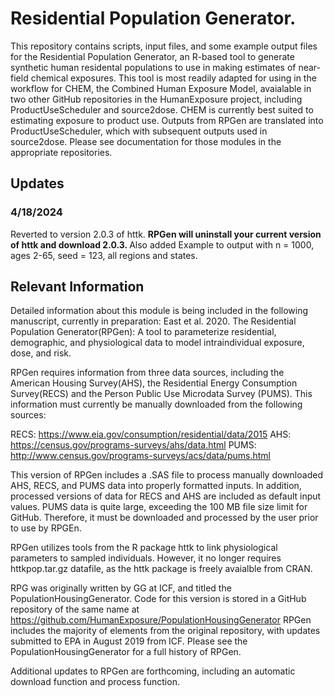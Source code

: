 # Residential Population Generator.

This repository contains scripts, input files, and some example 
output files for the Residential Population Generator, an R-based tool to generate synthetic human residental populations to use in making estimates of near-field chemical exposures. This tool is most readily adapted for using in the workflow for CHEM, the Combined Human Exposure Model, avaialable in two other GitHub repositories in the HumanExposure project, including ProductUseScheduler and source2dose. CHEM is currently best suited to estimating exposure to product use. Outputs from RPGen are translated into ProductUseScheduler, which with subsequent outputs used in source2dose. Please see documentation for those modules in the appropriate repositories.  
## Updates

### 4/18/2024
Reverted to version 2.0.3 of httk. <b> RPGen will uninstall your current version of httk and download 2.0.3.  </b> Also added Example to output with n = 1000, ages 2-65, seed = 123, all regions and states.



## Relevant Information

Detailed information about this module is being included in the following manuscript, currently in preparation:
East et al. 2020. The Residential Population Generator(RPGen): A tool to parameterize residential, demographic, and physiological data to model intraindividual exposure, dose, and risk.


RPGen requires information from three data sources, including the American Housing Survey(AHS), the Residential Energy Consumption Survey(RECS) and the Person Public Use Microdata Survey (PUMS). This information must currently be manually downloaded from the following sources:

RECS: https://www.eia.gov/consumption/residential/data/2015
AHS: https://census.gov/programs-surveys/ahs/data.html
PUMS: http://www.census.gov/programs-surveys/acs/data/pums.html

This version of RPGen includes a .SAS file to process manually downloaded AHS, RECS, and PUMS data into properly formatted inputs. In addition, processed versions of data for RECS and AHS are included as default input values. PUMS data is quite large, exceeding the 100 MB file size limit for GitHub. Therefore, it must be downloaded and processed by the user prior to use by RPGEn.  

RPGen utilizes tools from the R package httk to link physiological parameters to sampled individuals. However, it no longer requires httkpop.tar.gz datafile, as the httk package is freely avaialble from CRAN. 

RPG was originally written by GG at ICF, and titled the PopulationHousingGenerator. Code for this version is stored in a GitHub repository of the same name at https://github.com/HumanExposure/PopulationHousingGenerator
RPGen includes the majority of elements from the original repository, with updates submitted to EPA in August 2019 from ICF. Please see the PopulationHousingGenerator
for a full history of RPGen. 

Additional updates to RPGen are forthcoming, including an automatic download function and process function. 
